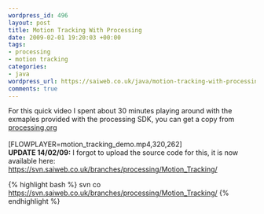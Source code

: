 ```yaml
--- 
wordpress_id: 496
layout: post
title: Motion Tracking With Processing
date: 2009-02-01 19:20:03 +00:00
tags: 
- processing
- motion tracking
categories: 
- java
wordpress_url: https://saiweb.co.uk/java/motion-tracking-with-processing
comments: true
---
```

For this quick video I spent about 30 minutes playing around with the exmaples provided with the processing SDK, you can get a copy from <a href="https://processing.org">processing.org</a><br /><br />[FLOWPLAYER=motion_tracking_demo.mp4,320,262]<br />
<strong>
UPDATE 14/02/09:</strong> I forgot to upload the source code for this, it is now available here: <a href="https://svn.saiweb.co.uk/branches/processing/Motion_Tracking/">https://svn.saiweb.co.uk/branches/processing/Motion_Tracking/</a>

{% highlight bash %}
svn co https://svn.saiweb.co.uk/branches/processing/Motion_Tracking/
{% endhighlight %}
